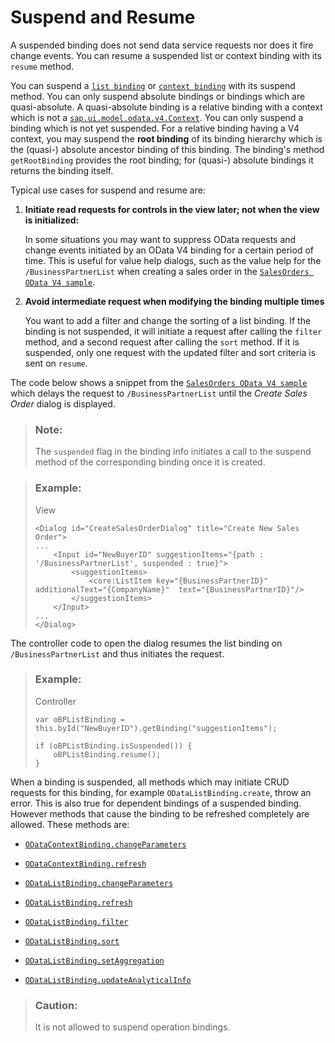 <!-- loiob0f5c531e5034a27952cc748954cbe39 -->

# Suspend and Resume

A suspended binding does not send data service requests nor does it fire change events. You can resume a suspended list or context binding with its `resume` method.

You can suspend a [`list binding`](https://ui5.sap.com/#/api/sap.ui.model.odata.v4.ODataListBinding/methods/suspend) or [`context binding`](https://ui5.sap.com/#/api/sap.ui.model.odata.v4.ODataContextBinding/methods/suspend) with its suspend method. You can only suspend absolute bindings or bindings which are quasi-absolute. A quasi-absolute binding is a relative binding with a context which is not a [`sap.ui.model.odata.v4.Context`](https://ui5.sap.com/#/api/sap.ui.model.odata.v4.Context). You can only suspend a binding which is not yet suspended. For a relative binding having a V4 context, you may suspend the **root binding** of its binding hierarchy which is the \(quasi-\) absolute ancestor binding of this binding. The binding's method `getRootBinding` provides the root binding; for \(quasi-\) absolute bindings it returns the binding itself.

Typical use cases for suspend and resume are:

1.  **Initiate read requests for controls in the view later; not when the view is initialized:**

    In some situations you may want to suppress OData requests and change events initiated by an OData V4 binding for a certain period of time. This is useful for value help dialogs, such as the value help for the `/BusinessPartnerList` when creating a sales order in the [`SalesOrders OData V4 sample`](https://ui5.sap.com/#/entity/sap.ui.model.odata.v4.ODataModel/sample/sap.ui.core.sample.odata.v4.SalesOrders).

2.  **Avoid intermediate request when modifying the binding multiple times**

    You want to add a filter and change the sorting of a list binding. If the binding is not suspended, it will initiate a request after calling the `filter` method, and a second request after calling the `sort` method. If it is suspended, only one request with the updated filter and sort criteria is sent on `resume`.


The code below shows a snippet from the [`SalesOrders OData V4 sample`](https://ui5.sap.com/#/entity/sap.ui.model.odata.v4.ODataModel/sample/sap.ui.core.sample.odata.v4.SalesOrders) which delays the request to `/BusinessPartnerList` until the *Create Sales Order* dialog is displayed.

> ### Note:  
> The `suspended` flag in the binding info initiates a call to the suspend method of the corresponding binding once it is created.

> ### Example:  
> View
> 
> ```
> <Dialog id="CreateSalesOrderDialog" title="Create New Sales Order">
> ...
>     <Input id="NewBuyerID" suggestionItems="{path : '/BusinessPartnerList', suspended : true}">
>         <suggestionItems>
>             <core:ListItem key="{BusinessPartnerID}" additionalText="{CompanyName}"  text="{BusinessPartnerID}"/>
>         </suggestionItems>
>     </Input>
> ...
> </Dialog>
> ```

The controller code to open the dialog resumes the list binding on `/BusinessPartnerList` and thus initiates the request.

> ### Example:  
> Controller
> 
> ```
> var oBPListBinding = this.byId("NewBuyerID").getBinding("suggestionItems");
>  
> if (oBPListBinding.isSuspended()) {
>     oBPListBinding.resume();
> }
> ```

When a binding is suspended, all methods which may initiate CRUD requests for this binding, for example `ODataListBinding.create`, throw an error. This is also true for dependent bindings of a suspended binding. However methods that cause the binding to be refreshed completely are allowed. These methods are:

-   [`ODataContextBinding.changeParameters`](https://ui5.sap.com/#/api/sap.ui.model.odata.v4.ODataContextBinding/methods/changeParameters) 

-   [`ODataContextBinding.refresh`](https://ui5.sap.com/#/api/sap.ui.model.odata.v4.ODataContextBinding/methods/refresh)

-   [`ODataListBinding.changeParameters`](https://ui5.sap.com/#/api/sap.ui.model.odata.v4.ODataListBinding/methods/changeParameters)

-   [`ODataListBinding.refresh`](https://ui5.sap.com/#/api/sap.ui.model.odata.v4.ODataListBinding/methods/refresh)

-   [`ODataListBinding.filter`](https://ui5.sap.com/#/api/sap.ui.model.odata.v4.ODataListBinding/methods/filter)

-   [`ODataListBinding.sort`](https://ui5.sap.com/#/api/sap.ui.model.odata.v4.ODataListBinding/methods/sort)

-   [`ODataListBinding.setAggregation`](https://ui5.sap.com/#/api/sap.ui.model.odata.v4.ODataListBinding/methods/setAggregation)

-   [`ODataListBinding.updateAnalyticalInfo`](https://ui5.sap.com/#/api/sap.ui.model.odata.v4.ODataListBinding/methods/updateAnalyticalInfo)


> ### Caution:  
> It is not allowed to suspend operation bindings.

